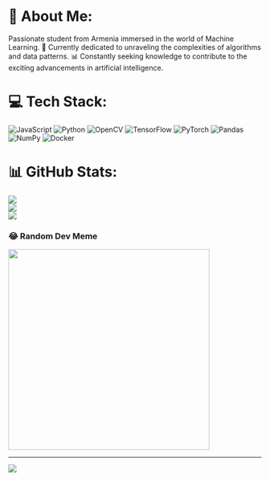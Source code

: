 # 💫 About Me:
Passionate student from Armenia immersed in the world of Machine Learning. 🤖 Currently dedicated to unraveling the complexities of algorithms and data patterns. 📊 Constantly seeking knowledge to contribute to the exciting advancements in artificial intelligence.


# 💻 Tech Stack:
![JavaScript](https://img.shields.io/badge/javascript-%23323330.svg?style=for-the-badge&logo=javascript&logoColor=%23F7DF1E) ![Python](https://img.shields.io/badge/python-3670A0?style=for-the-badge&logo=python&logoColor=ffdd54) ![OpenCV](https://img.shields.io/badge/opencv-%23white.svg?style=for-the-badge&logo=opencv&logoColor=white) ![TensorFlow](https://img.shields.io/badge/TensorFlow-%23FF6F00.svg?style=for-the-badge&logo=TensorFlow&logoColor=white) ![PyTorch](https://img.shields.io/badge/PyTorch-%23EE4C2C.svg?style=for-the-badge&logo=PyTorch&logoColor=white) ![Pandas](https://img.shields.io/badge/pandas-%23150458.svg?style=for-the-badge&logo=pandas&logoColor=white) ![NumPy](https://img.shields.io/badge/numpy-%23013243.svg?style=for-the-badge&logo=numpy&logoColor=white) ![Docker](https://img.shields.io/badge/docker-%230db7ed.svg?style=for-the-badge&logo=docker&logoColor=white)
# 📊 GitHub Stats:
![](https://github-readme-stats.vercel.app/api?username=tigranyeghiazaryan&theme=dark&hide_border=true&include_all_commits=false&count_private=false)<br/>
![](https://github-readme-streak-stats.herokuapp.com/?user=tigranyeghiazaryan&theme=dark&hide_border=true)<br/>
![](https://github-readme-stats.vercel.app/api/top-langs/?username=tigranyeghiazaryan&theme=dark&hide_border=true&include_all_commits=false&count_private=false&layout=compact)

### 😂 Random Dev Meme
<img src='https://randommeme-five.vercel.app/' style="height: 400px;"/>

---
[![](https://visitcount.itsvg.in/api?id=tigranyeghiazaryan&icon=0&color=0)](https://visitcount.itsvg.in)

<!-- Proudly created with GPRM ( https://gprm.itsvg.in ) -->
